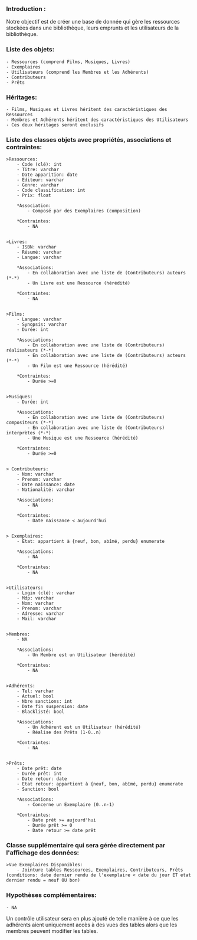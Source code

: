 ### Introduction :

Notre objectif est de créer une base de donnée qui gère les ressources stockées dans une bibliothèque, leurs emprunts et les utilisateurs de la bibliothèque.

### Liste des objets:
	- Ressources (comprend Films, Musiques, Livres)
	- Exemplaires
	- Utilisateurs (comprend les Membres et les Adhérents)
	- Contributeurs
	- Prêts


### Héritages:
	- Films, Musiques et Livres héritent des caractéristiques des Ressources
	- Membres et Adhérents héritent des caractéristiques des Utilisateurs
	- Ces deux héritages seront exclusifs


### Liste des classes objets avec propriétés, associations et contraintes:

	>Ressources:
		- Code (clé): int
		- Titre: varchar
		- Date apparition: date
		- Editeur: varchar
		- Genre: varchar
		- Code classification: int
		- Prix: float

		*Association:
		    - Composé par des Exemplaires (composition)

		*Contraintes:
            - NA


	>Livres:
		- ISBN: varchar
		- Résumé: varchar
		- Langue: varchar

		*Associations:
		    - En collaboration avec une liste de (Contributeurs) auteurs (*-*)
			- Un Livre est une Ressource (hérédité)

		*Contraintes:
		    - NA


	>Films:
		- Langue: varchar
        - Synopsis: varchar
        - Durée: int

		*Associations:
		    - En collaboration avec une liste de (Contributeurs) réalisateurs (*-*)
            - En collaboration avec une liste de (Contributeurs) acteurs (*-*)
			- Un Film est une Ressource (hérédité)

		*Contraintes:
		    - Durée >=0


	>Musiques:
		- Durée: int

		*Associations:
		    - En collaboration avec une liste de (Contributeurs) compositeurs (*-*)
            - En collaboration avec une liste de (Contributeurs) interprètes (*-*)
			- Une Musique est une Ressource (hérédité)

		*Contraintes:
		    - Durée >=0


	> Contributeurs:
		- Nom: varchar
		- Prenom: varchar
        - Date naissance: date
        - Nationalité: varchar

		*Associations:
		    - NA
			
		*Contraintes:
		    - Date naissance < aujourd'hui
		

	> Exemplaires:
		- Etat: appartient à {neuf, bon, abîmé, perdu} enumerate

		*Associations:
		    - NA
			
		*Contraintes:
		    - NA

		
	>Utilisateurs:
		- Login (clé): varchar
        - Mdp: varchar
        - Nom: varchar
        - Prenom: varchar
        - Adresse: varchar
        - Mail: varchar


	>Membres:
		- NA

		*Associations:
			- Un Membre est un Utilisateur (hérédité)

		*Contraintes:
			- NA


	>Adhérents:
		- Tel: varchar
		- Actuel: bool
		- Nbre sanctions: int
        - Date fin suspension: date
        - Blacklisté: bool

		*Associations:
		    - Un Adhérent est un Utilisateur (hérédité)
		    - Réalise des Prêts (1-0..n)

		*Contraintes:
		    - NA


	>Prêts:
		- Date prêt: date
		- Durée prêt: int
        - Date retour: date
        - Etat retour: appartient à {neuf, bon, abîmé, perdu} enumerate
        - Sanction: bool

		*Associations:
		    - Concerne un Exemplaire (0..n-1)

		*Contraintes:
		    - Date prêt >= aujourd'hui
			- Durée prêt >= 0
			- Date retour >= date prêt


### Classe supplémentaire qui sera gérée directement par l'affichage des données:

	>Vue Exemplaires Disponibles:
		- Jointure tables Ressources, Exemplaires, Contributeurs, Prêts (conditions: date dernier rendu de l'exemplaire < date du jour ET etat dernier rendu = neuf OU bon)
    

### Hypothèses complémentaires:

	- NA

Un contrôle utilisateur sera en plus ajouté de telle manière à ce que les adhérents aient uniquement accès à des vues des tables alors que les membres peuvent modifier les tables.